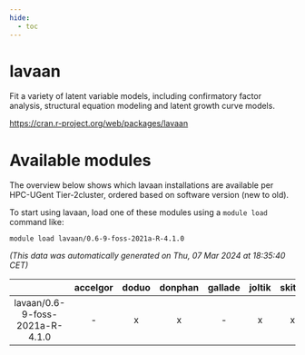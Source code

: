 ```yaml
---
hide:
  - toc
---
```


lavaan
======


Fit a variety of latent variable models, including confirmatory factor analysis, structural equation modeling and latent growth curve models.

https://cran.r-project.org/web/packages/lavaan
# Available modules


The overview below shows which lavaan installations are available per HPC-UGent Tier-2cluster, ordered based on software version (new to old).

To start using lavaan, load one of these modules using a `module load` command like:

```shell
module load lavaan/0.6-9-foss-2021a-R-4.1.0
```

*(This data was automatically generated on Thu, 07 Mar 2024 at 18:35:40 CET)*  

| |accelgor|doduo|donphan|gallade|joltik|skitty|
| :---: | :---: | :---: | :---: | :---: | :---: | :---: |
|lavaan/0.6-9-foss-2021a-R-4.1.0|-|x|x|-|x|x|
